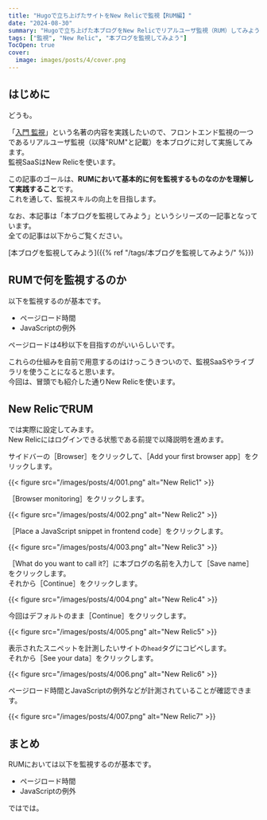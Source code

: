 ```yaml
---
title: "Hugoで立ち上げたサイトをNew Relicで監視【RUM編】"
date: "2024-08-30"
summary: "Hugoで立ち上げた本ブログをNew Relicでリアルユーザ監視（RUM）してみようというお話"
tags: ["監視", "New Relic", "本ブログを監視してみよう"]
TocOpen: true
cover:
  image: images/posts/4/cover.png
---
```


## はじめに

どうも。

「[入門 監視](https://www.oreilly.co.jp/books/9784873118642/)」という名著の内容を実践したいので、フロントエンド監視の一つであるリアルユーザ監視（以降"RUM"と記載）を本ブログに対して実施してみます。  
監視SaaSはNew Relicを使います。

この記事のゴールは、**RUMにおいて基本的に何を監視するものなのかを理解して実践すること**です。  
これを通して、監視スキルの向上を目指します。

なお、本記事は「本ブログを監視してみよう」というシリーズの一記事となっています。  
全ての記事は以下からご覧ください。

[本ブログを監視してみよう]({{% ref "/tags/本ブログを監視してみよう/" %}})

## RUMで何を監視するのか

以下を監視するのが基本です。

- ページロード時間
- JavaScriptの例外

ページロードは4秒以下を目指すのがいいらしいです。

これらの仕組みを自前で用意するのはけっこうきついので、監視SaaSやライブラリを使うことになると思います。  
今回は、冒頭でも紹介した通りNew Relicを使います。

## New RelicでRUM

では実際に設定してみます。  
New Relicにはログインできる状態である前提で以降説明を進めます。

サイドバーの［Browser］をクリックして、［Add your first browser app］をクリックします。

{{< figure src="/images/posts/4/001.png" alt="New Relic1" >}}

［Browser monitoring］をクリックします。

{{< figure src="/images/posts/4/002.png" alt="New Relic2" >}}

［Place a JavaScript snippet in frontend code］をクリックします。

{{< figure src="/images/posts/4/003.png" alt="New Relic3" >}}

［What do you want to call it?］に本ブログの名前を入力して［Save name］をクリックします。  
それから［Continue］をクリックします。

{{< figure src="/images/posts/4/004.png" alt="New Relic4" >}}

今回はデフォルトのまま［Continue］をクリックします。

{{< figure src="/images/posts/4/005.png" alt="New Relic5" >}}

表示されたスニペットを計測したいサイトの`head`タグにコピペします。  
それから［See your data］をクリックします。

{{< figure src="/images/posts/4/006.png" alt="New Relic6" >}}

ページロード時間とJavaScriptの例外などが計測されていることが確認できます。

{{< figure src="/images/posts/4/007.png" alt="New Relic7" >}}

## まとめ

RUMにおいては以下を監視するのが基本です。

- ページロード時間
- JavaScriptの例外

ではでは。
